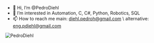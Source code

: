 - 👋 Hi, I’m @PedroDiehl
- 👀 I’m interested in Automation, C, C#, Python, Robotics, SQL
- 📫 How to reach me main: diehl.pedroh@gmail.com \\ alternative: eng.pdiehl@gmail.com


<img src="https://komarev.com/ghpvc/?username=PedroDiehl&color=green" alt="PedroDiehl" /> 

<!---
PedroDiehl/PedroDiehl is a ✨ special ✨ repository because its `README.md` (this file) appears on your GitHub profile.
You can click the Preview link to take a look at your changes.
--->
